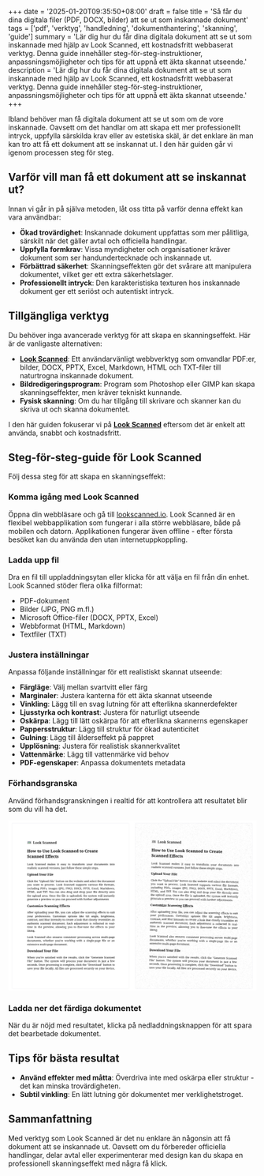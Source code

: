 +++
date = '2025-01-20T09:35:50+08:00'
draft = false
title = 'Så får du dina digitala filer (PDF, DOCX, bilder) att se ut som inskannade dokument'
tags = ['pdf', 'verktyg', 'handledning', 'dokumenthantering', 'skanning', 'guide']
summary = 'Lär dig hur du får dina digitala dokument att se ut som inskannade med hjälp av Look Scanned, ett kostnadsfritt webbaserat verktyg. Denna guide innehåller steg-för-steg-instruktioner, anpassningsmöjligheter och tips för att uppnå ett äkta skannat utseende.'
description = 'Lär dig hur du får dina digitala dokument att se ut som inskannade med hjälp av Look Scanned, ett kostnadsfritt webbaserat verktyg. Denna guide innehåller steg-för-steg-instruktioner, anpassningsmöjligheter och tips för att uppnå ett äkta skannat utseende.'
+++

Ibland behöver man få digitala dokument att se ut som om de vore inskannade. Oavsett om det handlar om att skapa ett mer professionellt intryck, uppfylla särskilda krav eller av estetiska skäl, är det enklare än man kan tro att få ett dokument att se inskannat ut. I den här guiden går vi igenom processen steg för steg.

## Varför vill man få ett dokument att se inskannat ut?

Innan vi går in på själva metoden, låt oss titta på varför denna effekt kan vara användbar:

- **Ökad trovärdighet**: Inskannade dokument uppfattas som mer pålitliga, särskilt när det gäller avtal och officiella handlingar.
- **Uppfylla formkrav**: Vissa myndigheter och organisationer kräver dokument som ser handundertecknade och inskannade ut.
- **Förbättrad säkerhet**: Skanningseffekten gör det svårare att manipulera dokumentet, vilket ger ett extra säkerhetslager.
- **Professionellt intryck**: Den karakteristiska texturen hos inskannade dokument ger ett seriöst och autentiskt intryck.

## Tillgängliga verktyg

Du behöver inga avancerade verktyg för att skapa en skanningseffekt. Här är de vanligaste alternativen:

- **[Look Scanned](https://lookscanned.io)**: Ett användarvänligt webbverktyg som omvandlar PDF:er, bilder, DOCX, PPTX, Excel, Markdown, HTML och TXT-filer till naturtrogna inskannade dokument.
- **Bildredigeringsprogram**: Program som Photoshop eller GIMP kan skapa skanningseffekter, men kräver tekniskt kunnande.
- **Fysisk skanning**: Om du har tillgång till skrivare och skanner kan du skriva ut och skanna dokumentet.

I den här guiden fokuserar vi på **[Look Scanned](https://lookscanned.io)** eftersom det är enkelt att använda, snabbt och kostnadsfritt.

## Steg-för-steg-guide för Look Scanned

Följ dessa steg för att skapa en skanningseffekt:

### Komma igång med Look Scanned

Öppna din webbläsare och gå till [lookscanned.io](https://lookscanned.io/scan). Look Scanned är en flexibel webbapplikation som fungerar i alla större webbläsare, både på mobilen och datorn. Applikationen fungerar även offline - efter första besöket kan du använda den utan internetuppkoppling.

### Ladda upp fil

Dra en fil till uppladdningsytan eller klicka för att välja en fil från din enhet. Look Scanned stöder flera olika filformat:

- PDF-dokument
- Bilder (JPG, PNG m.fl.)
- Microsoft Office-filer (DOCX, PPTX, Excel)
- Webbformat (HTML, Markdown)
- Textfiler (TXT)

### Justera inställningar

Anpassa följande inställningar för ett realistiskt skannat utseende:

- **Färgläge**: Välj mellan svartvitt eller färg
- **Marginaler**: Justera kanterna för ett äkta skannat utseende
- **Vinkling**: Lägg till en svag lutning för att efterlikna skannerdefekter
- **Ljusstyrka och kontrast**: Justera för naturligt utseende
- **Oskärpa**: Lägg till lätt oskärpa för att efterlikna skannerns egenskaper
- **Pappersstruktur**: Lägg till struktur för ökad autenticitet
- **Gulning**: Lägg till ålderseffekt på pappret
- **Upplösning**: Justera för realistisk skannerkvalitet
- **Vattenmärke**: Lägg till vattenmärke vid behov
- **PDF-egenskaper**: Anpassa dokumentets metadata

### Förhandsgranska

Använd förhandsgranskningen i realtid för att kontrollera att resultatet blir som du vill ha det.

![Look Scanned förhandsgranskning](./look-scanned-preview.webp)

### Ladda ner det färdiga dokumentet

När du är nöjd med resultatet, klicka på nedladdningsknappen för att spara det bearbetade dokumentet.

## Tips för bästa resultat

- **Använd effekter med måtta**: Överdriva inte med oskärpa eller struktur - det kan minska trovärdigheten.
- **Subtil vinkling**: En lätt lutning gör dokumentet mer verklighetstroget.

## Sammanfattning

Med verktyg som Look Scanned är det nu enklare än någonsin att få dokument att se inskannade ut. Oavsett om du förbereder officiella handlingar, delar avtal eller experimenterar med design kan du skapa en professionell skanningseffekt med några få klick.
